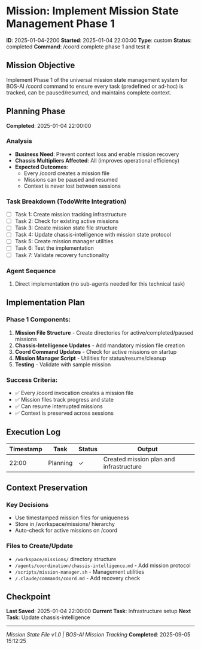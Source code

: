 # Mission: Implement Mission State Management Phase 1

**ID**: 2025-01-04-2200
**Started**: 2025-01-04 22:00:00
**Type**: custom
**Status**: completed
**Command**: /coord complete phase 1 and test it

## Mission Objective
Implement Phase 1 of the universal mission state management system for BOS-AI /coord command to ensure every task (predefined or ad-hoc) is tracked, can be paused/resumed, and maintains complete context.

## Planning Phase
**Completed**: 2025-01-04 22:00:00

### Analysis
- **Business Need**: Prevent context loss and enable mission recovery
- **Chassis Multipliers Affected**: All (improves operational efficiency)
- **Expected Outcomes**: 
  - Every /coord creates a mission file
  - Missions can be paused and resumed
  - Context is never lost between sessions

### Task Breakdown (TodoWrite Integration)
- [ ] Task 1: Create mission tracking infrastructure
- [ ] Task 2: Check for existing active missions
- [ ] Task 3: Create mission state file structure
- [ ] Task 4: Update chassis-intelligence with mission state protocol
- [ ] Task 5: Create mission manager utilities
- [ ] Task 6: Test the implementation
- [ ] Task 7: Validate recovery functionality

### Agent Sequence
1. Direct implementation (no sub-agents needed for this technical task)

## Implementation Plan

### Phase 1 Components:
1. **Mission File Structure** - Create directories for active/completed/paused missions
2. **Chassis-Intelligence Updates** - Add mandatory mission file creation
3. **Coord Command Updates** - Check for active missions on startup
4. **Mission Manager Script** - Utilities for status/resume/cleanup
5. **Testing** - Validate with sample mission

### Success Criteria:
- ✅ Every /coord invocation creates a mission file
- ✅ Mission files track progress and state
- ✅ Can resume interrupted missions
- ✅ Context is preserved across sessions

## Execution Log
| Timestamp | Task | Status | Output |
|-----------|------|--------|--------|
| 22:00 | Planning | ✓ | Created mission plan and infrastructure |

## Context Preservation
### Key Decisions
- Use timestamped mission files for uniqueness
- Store in /workspace/missions/ hierarchy
- Auto-check for active missions on /coord

### Files to Create/Update
- `/workspace/missions/` directory structure
- `/agents/coordination/chassis-intelligence.md` - Add mission protocol
- `/scripts/mission-manager.sh` - Management utilities
- `/.claude/commands/coord.md` - Add recovery check

## Checkpoint
**Last Saved**: 2025-01-04 22:00:00
**Current Task**: Infrastructure setup
**Next Task**: Update chassis-intelligence

---
*Mission State File v1.0 | BOS-AI Mission Tracking*
**Completed**: 2025-09-05 15:12:25
